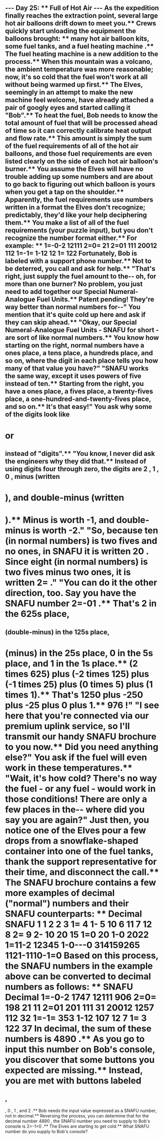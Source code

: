 --- Day 25: ** Full of Hot Air ---
As the expedition finally reaches the extraction point, several large
hot air balloons
drift down to meet you.** Crews quickly start unloading the equipment the balloons brought: ** many hot air balloon kits, some fuel tanks, and a
fuel heating machine
.**
The fuel heating machine is a new addition to the process.** When this mountain was a volcano, the ambient temperature was more reasonable; now, it's so cold that the fuel won't work at all without being warmed up first.**
The Elves, seemingly in an attempt to make the new machine feel welcome, have already attached a pair of
googly eyes
and started calling it "Bob".**
To heat the fuel, Bob needs to know the total amount of fuel that will be processed ahead of time so it can correctly calibrate heat output and flow rate.** This amount is simply the
sum
of the fuel requirements of all of the hot air balloons, and those fuel requirements are even listed clearly on the side of each hot air balloon's burner.**
You assume the Elves will have no trouble adding up some numbers and are about to go back to figuring out which balloon is yours when you get a tap on the shoulder.** Apparently, the fuel requirements use numbers written in a format the Elves don't recognize; predictably, they'd like your help deciphering them.**
You make a list of all of the fuel requirements (your puzzle input), but you don't recognize the number format either.** For example: **
1=-0-2
12111
2=0=
21
2=01
111
20012
112
1=-1=
1-12
12
1=
122
Fortunately, Bob is labeled with a support phone number.** Not to be deterred, you call and ask for help.**
"That's right, just supply the fuel amount to the-- oh, for more than one burner? No problem, you just need to add together our Special Numeral-Analogue Fuel Units.** Patent pending! They're way better than normal numbers for--"
You mention that it's quite cold up here and ask if they can skip ahead.**
"Okay, our Special Numeral-Analogue Fuel Units - SNAFU for short - are sort of like normal numbers.** You know how starting on the right, normal numbers have a ones place, a tens place, a hundreds place, and so on, where the digit in each place tells you how many of that value you have?"
"SNAFU works the same way, except it uses powers of five instead of ten.** Starting from the right, you have a ones place, a fives place, a twenty-fives place, a one-hundred-and-twenty-fives place, and so on.** It's that easy!"
You ask why some of the digits look like
-
or
=
instead of "digits".**
"You know, I never did ask the engineers why they did that.** Instead of using digits four through zero, the digits are
2
,
1
,
0
,
minus
(written
-
), and
double-minus
(written
=
).** Minus is worth -1, and double-minus is worth -2.**"
"So, because ten (in normal numbers) is two fives and no ones, in SNAFU it is written
20
.** Since eight (in normal numbers) is two fives minus two ones, it is written
2=
.**"
"You can do it the other direction, too.** Say you have the SNAFU number
2=-01
.** That's
2
in the 625s place,
=
(double-minus) in the 125s place,
-
(minus) in the 25s place,
0
in the 5s place, and
1
in the 1s place.** (2 times 625) plus (-2 times 125) plus (-1 times 25) plus (0 times 5) plus (1 times 1).** That's 1250 plus -250 plus -25 plus 0 plus 1.**
976
!"
"I see here that you're connected via our premium uplink service, so I'll transmit our handy SNAFU brochure to you now.** Did you need anything else?"
You ask if the fuel will even work in these temperatures.**
"Wait, it's
how
cold? There's no
way
the fuel - or
any
fuel - would work in those conditions! There are only a few places in the-- where did you say you are again?"
Just then, you notice one of the Elves pour a few drops from a snowflake-shaped container into one of the fuel tanks, thank the support representative for their time, and disconnect the call.**
The SNAFU brochure contains a few more examples of decimal ("normal") numbers and their SNAFU counterparts: **
Decimal          SNAFU
        1              1
        2              2
        3             1=
        4             1-
        5             10
        6             11
        7             12
        8             2=
        9             2-
       10             20
       15            1=0
       20            1-0
     2022         1=11-2
    12345        1-0---0
314159265  1121-1110-1=0
Based on this process, the SNAFU numbers in the example above can be converted to decimal numbers as follows: **
SNAFU  Decimal
1=-0-2     1747
 12111      906
  2=0=      198
    21       11
  2=01      201
   111       31
 20012     1257
   112       32
 1=-1=      353
  1-12      107
    12        7
    1=        3
   122       37
In decimal, the sum of these numbers is
4890
.**
As you go to input this number on Bob's console, you discover that some buttons you expected are missing.** Instead, you are met with buttons labeled
=
,
-
,
0
,
1
, and
2
.** Bob needs the input value expressed as a SNAFU number, not in decimal.**
Reversing the process, you can determine that for the decimal number
4890
, the SNAFU number you need to supply to Bob's console is
2=-1=0
.**
The Elves are starting to get cold.**
What SNAFU number do you supply to Bob's console?

